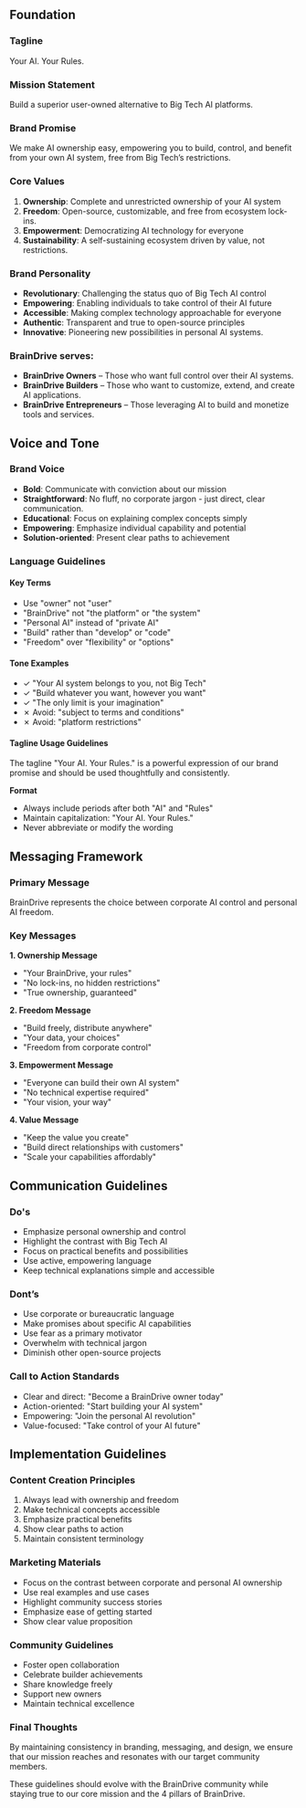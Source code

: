 ## **Foundation**

### **Tagline**

Your AI. Your Rules.

### **Mission Statement**

Build a superior user-owned alternative to Big Tech AI platforms. 

### **Brand Promise**

We make AI ownership easy, empowering you to build, control, and benefit from your own AI system, free from Big Tech’s restrictions.

### **Core Values**

1. **Ownership**: Complete and unrestricted ownership of your AI system  
2. **Freedom**: Open-source, customizable, and free from ecosystem lock-ins.  
3. **Empowerment**: Democratizing AI technology for everyone  
4. **Sustainability**: A self-sustaining ecosystem driven by value, not restrictions.

### **Brand Personality**

* **Revolutionary**: Challenging the status quo of Big Tech AI control  
* **Empowering**: Enabling individuals to take control of their AI future  
* **Accessible**: Making complex technology approachable for everyone  
* **Authentic**: Transparent and true to open-source principles  
* **Innovative**: Pioneering new possibilities in personal AI systems.

### **BrainDrive serves:**

* **BrainDrive Owners** – Those who want full control over their AI systems.  
* **BrainDrive Builders** – Those who want to customize, extend, and create AI applications.  
* **BrainDrive Entrepreneurs** – Those leveraging AI to build and monetize tools and services.

## **Voice and Tone**

### **Brand Voice**

* **Bold**: Communicate with conviction about our mission  
* **Straightforward**: No fluff, no corporate jargon \- just direct, clear communication.  
* **Educational**: Focus on explaining complex concepts simply  
* **Empowering**: Emphasize individual capability and potential  
* **Solution-oriented**: Present clear paths to achievement

### **Language Guidelines**

#### **Key Terms**

* Use "owner" not "user"
* "BrainDrive" not "the platform" or "the system"  
* "Personal AI" instead of "private AI"  
* "Build" rather than "develop" or "code"  
* "Freedom" over "flexibility" or "options"

#### **Tone Examples**

* ✓ "Your AI system belongs to you, not Big Tech"  
* ✓ "Build whatever you want, however you want"  
* ✓ "The only limit is your imagination"  
* ✗ Avoid: "subject to terms and conditions"  
* ✗ Avoid: "platform restrictions"

#### **Tagline Usage Guidelines**

The tagline "Your AI. Your Rules." is a powerful expression of our brand promise and should be used thoughtfully and consistently.

**Format**

* Always include periods after both "AI" and "Rules"  
* Maintain capitalization: "Your AI. Your Rules."  
* Never abbreviate or modify the wording

## **Messaging Framework**

### **Primary Message**

BrainDrive represents the choice between corporate AI control and personal AI freedom.

### **Key Messages**

**1\. Ownership Message**

* "Your BrainDrive, your rules"  
* "No lock-ins, no hidden restrictions"  
* "True ownership, guaranteed"

**2\. Freedom Message**

* "Build freely, distribute anywhere"  
* "Your data, your choices"  
* "Freedom from corporate control"

**3\. Empowerment Message**

* "Everyone can build their own AI system"  
* "No technical expertise required"  
* "Your vision, your way"

**4\. Value Message**

* "Keep the value you create"  
* "Build direct relationships with customers"  
* "Scale your capabilities affordably"

## **Communication Guidelines**

### **Do's**

* Emphasize personal ownership and control  
* Highlight the contrast with Big Tech AI  
* Focus on practical benefits and possibilities  
* Use active, empowering language  
* Keep technical explanations simple and accessible

### **Dont’s**

* Use corporate or bureaucratic language  
* Make promises about specific AI capabilities  
* Use fear as a primary motivator  
* Overwhelm with technical jargon  
* Diminish other open-source projects

### **Call to Action Standards**

* Clear and direct: "Become a BrainDrive owner today"  
* Action-oriented: "Start building your AI system"  
* Empowering: "Join the personal AI revolution"  
* Value-focused: "Take control of your AI future"

## **Implementation Guidelines**

### **Content Creation Principles**

1. Always lead with ownership and freedom  
2. Make technical concepts accessible  
3. Emphasize practical benefits  
4. Show clear paths to action  
5. Maintain consistent terminology

### **Marketing Materials**

* Focus on the contrast between corporate and personal AI ownership  
* Use real examples and use cases  
* Highlight community success stories  
* Emphasize ease of getting started  
* Show clear value proposition

### **Community Guidelines**

* Foster open collaboration  
* Celebrate builder achievements  
* Share knowledge freely  
* Support new owners  
* Maintain technical excellence

### **Final Thoughts**

By maintaining consistency in branding, messaging, and design, we ensure that our mission reaches and resonates with our target community members.

These guidelines should evolve with the BrainDrive community while staying true to our core mission and the 4 pillars of BrainDrive.
